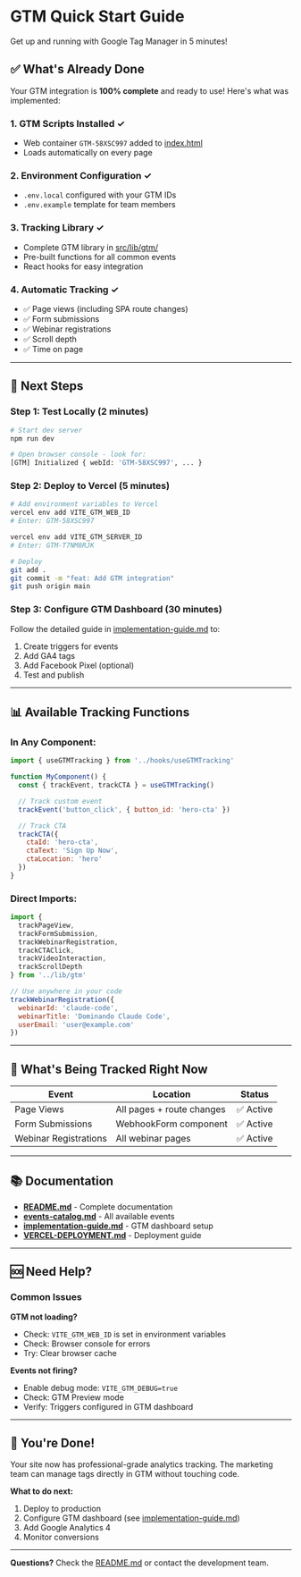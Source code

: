 # GTM Quick Start Guide

Get up and running with Google Tag Manager in 5 minutes!

## ✅ What's Already Done

Your GTM integration is **100% complete** and ready to use! Here's what was implemented:

### 1. GTM Scripts Installed ✓
- Web container `GTM-58XSC997` added to [index.html](../index.html)
- Loads automatically on every page

### 2. Environment Configuration ✓
- `.env.local` configured with your GTM IDs
- `.env.example` template for team members

### 3. Tracking Library ✓
- Complete GTM library in [src/lib/gtm/](../src/lib/gtm/)
- Pre-built functions for all common events
- React hooks for easy integration

### 4. Automatic Tracking ✓
- ✅ Page views (including SPA route changes)
- ✅ Form submissions
- ✅ Webinar registrations
- ✅ Scroll depth
- ✅ Time on page

---

## 🚀 Next Steps

### Step 1: Test Locally (2 minutes)

```bash
# Start dev server
npm run dev

# Open browser console - look for:
[GTM] Initialized { webId: 'GTM-58XSC997', ... }
```

### Step 2: Deploy to Vercel (5 minutes)

```bash
# Add environment variables to Vercel
vercel env add VITE_GTM_WEB_ID
# Enter: GTM-58XSC997

vercel env add VITE_GTM_SERVER_ID
# Enter: GTM-T7NM8RJK

# Deploy
git add .
git commit -m "feat: Add GTM integration"
git push origin main
```

### Step 3: Configure GTM Dashboard (30 minutes)

Follow the detailed guide in [implementation-guide.md](./implementation-guide.md) to:

1. Create triggers for events
2. Add GA4 tags
3. Add Facebook Pixel (optional)
4. Test and publish

---

## 📊 Available Tracking Functions

### In Any Component:

```jsx
import { useGTMTracking } from '../hooks/useGTMTracking'

function MyComponent() {
  const { trackEvent, trackCTA } = useGTMTracking()

  // Track custom event
  trackEvent('button_click', { button_id: 'hero-cta' })

  // Track CTA
  trackCTA({
    ctaId: 'hero-cta',
    ctaText: 'Sign Up Now',
    ctaLocation: 'hero'
  })
}
```

### Direct Imports:

```javascript
import {
  trackPageView,
  trackFormSubmission,
  trackWebinarRegistration,
  trackCTAClick,
  trackVideoInteraction,
  trackScrollDepth
} from '../lib/gtm'

// Use anywhere in your code
trackWebinarRegistration({
  webinarId: 'claude-code',
  webinarTitle: 'Dominando Claude Code',
  userEmail: 'user@example.com'
})
```

---

## 🎯 What's Being Tracked Right Now

| Event | Location | Status |
|-------|----------|--------|
| Page Views | All pages + route changes | ✅ Active |
| Form Submissions | WebhookForm component | ✅ Active |
| Webinar Registrations | All webinar pages | ✅ Active |

---

## 📚 Documentation

- **[README.md](./README.md)** - Complete documentation
- **[events-catalog.md](./events-catalog.md)** - All available events
- **[implementation-guide.md](./implementation-guide.md)** - GTM dashboard setup
- **[VERCEL-DEPLOYMENT.md](./VERCEL-DEPLOYMENT.md)** - Deployment guide

---

## 🆘 Need Help?

### Common Issues

**GTM not loading?**
- Check: `VITE_GTM_WEB_ID` is set in environment variables
- Check: Browser console for errors
- Try: Clear browser cache

**Events not firing?**
- Enable debug mode: `VITE_GTM_DEBUG=true`
- Check: GTM Preview mode
- Verify: Triggers configured in GTM dashboard

---

## 🎉 You're Done!

Your site now has professional-grade analytics tracking. The marketing team can manage tags directly in GTM without touching code.

**What to do next:**
1. Deploy to production
2. Configure GTM dashboard (see [implementation-guide.md](./implementation-guide.md))
3. Add Google Analytics 4
4. Monitor conversions

---

**Questions?** Check the [README.md](./README.md) or contact the development team.
